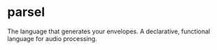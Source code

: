 # parsel
The language that generates your envelopes.
A declarative, functional language for audio processing.
